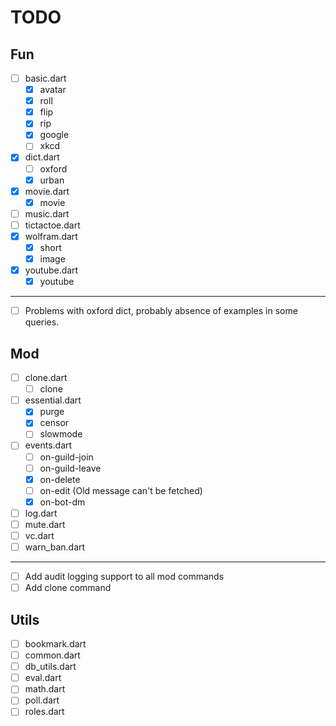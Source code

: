 # TODO

## Fun

- [ ] basic.dart
  - [x] avatar
  - [x] roll
  - [x] flip
  - [x] rip
  - [x] google
  - [ ] xkcd
- [x] dict.dart
  - [ ] oxford
  - [x] urban
- [x] movie.dart
  - [x] movie
- [ ] music.dart
- [ ] tictactoe.dart
- [x] wolfram.dart
  - [x] short
  - [x] image
- [x] youtube.dart
  - [x] youtube

------

- [ ] Problems with oxford dict, probably absence of examples in some queries.

## Mod

- [ ] clone.dart
  - [ ] clone
- [ ] essential.dart
  - [x] purge
  - [x] censor
  - [ ] slowmode
- [ ] events.dart
  - [ ] on-guild-join
  - [ ] on-guild-leave
  - [x] on-delete
  - [ ] on-edit (Old message can't be fetched)
  - [x] on-bot-dm
- [ ] log.dart
- [ ] mute.dart
- [ ] vc.dart
- [ ] warn_ban.dart

------

- [ ] Add audit logging support to all mod commands
- [ ] Add clone command

## Utils

- [ ] bookmark.dart
- [ ] common.dart
- [ ] db_utils.dart
- [ ] eval.dart
- [ ] math.dart
- [ ] poll.dart
- [ ] roles.dart
